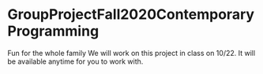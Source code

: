 # GroupProjectFall2020ContemporaryProgramming
Fun for the whole family
We will work on this project in class on 10/22.
It will be available anytime for you to work with. 
